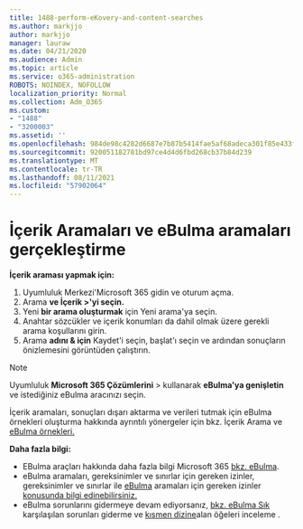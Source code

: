 ```yaml
---
title: 1488-perform-eKovery-and-content-searches
ms.author: markjjo
author: markjjo
manager: lauraw
ms.date: 04/21/2020
ms.audience: Admin
ms.topic: article
ms.service: o365-administration
ROBOTS: NOINDEX, NOFOLLOW
localization_priority: Normal
ms.collection: Adm_O365
ms.custom:
- "1488"
- "3200003"
ms.assetid: ''
ms.openlocfilehash: 984de98c4282d6687e7b87b5414fae5af68adeca301f85e433fd126641b7b22a
ms.sourcegitcommit: 920051182781bd97ce4d4d6fbd268cb37b84d239
ms.translationtype: MT
ms.contentlocale: tr-TR
ms.lasthandoff: 08/11/2021
ms.locfileid: "57902064"
---
```

# <a name="how-to-perform-content-searches-and-ediscovery-searches"></a>İçerik Aramaları ve eBulma aramaları gerçekleştirme

**İçerik araması yapmak için:**

1. Uyumluluk Merkezi'Microsoft 365 gidin ve oturum açma.
2. Arama **ve İçerik >'yi seçin.**
3. Yeni **bir arama oluşturmak** için Yeni arama'ya seçin.
4. Anahtar sözcükler ve içerik konumları da dahil olmak üzere gerekli arama koşullarını girin.
5. Arama **adını & için** Kaydet'i seçin, başlat'ı seçin ve ardından sonuçların önizlemesini görüntüden çalıştırın.

> [!NOTE]
> Uyumluluk **Microsoft 365 Çözümlerini**  >  kullanarak **eBulma'ya genişletin** ve istediğiniz eBulma aracınızı seçin.

İçerik aramaları, sonuçları dışarı aktarma ve verileri tutmak için eBulma [](https://docs.microsoft.com/microsoft-365/compliance/content-search) örnekleri oluşturma hakkında ayrıntılı yönergeler için bkz. İçerik Arama ve [eBulma örnekleri.](https://docs.microsoft.com/microsoft-365/compliance/ediscovery-cases)

**Daha fazla bilgi:**

- EBulma araçları hakkında daha fazla bilgi Microsoft 365 [bkz. eBulma](https://docs.microsoft.com/microsoft-365/compliance/ediscovery).
- eBulma aramaları, gereksinimler ve sınırlar için gereken izinler, gereksinimler ve sınırlar ile [eBulma](https://docs.microsoft.com/microsoft-365/compliance/assign-ediscovery-permissions) aramaları için gereken izinler [konusunda bilgi edinebilirsiniz.](https://docs.microsoft.com/microsoft-365/compliance/limits-for-content-search)
- eBulma sorunlarını gidermeye devam ediyorsanız, [bkz. eBulma Sık](https://docs.microsoft.com/microsoft-365/compliance/ediscovery-troubleshooting-common-issues) karşılaşılan sorunları giderme ve [kısmen dizine](https://docs.microsoft.com/microsoft-365/compliance/investigating-partially-indexed-items-in-ediscovery)alan öğeleri inceleme .
